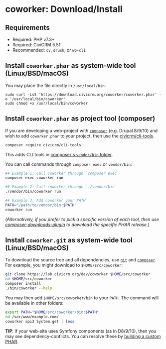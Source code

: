 # coworker: Download/Install

## Requirements

* Required: PHP v7.3+
* Required: CiviCRM 5.51
* Recommended: `cv`, `drush`, or `wp-cli`

<a name="phar-unix"></a>
## Install `coworker.phar` as system-wide tool (Linux/BSD/macOS)

You may place the file directly in `/usr/local/bin`:

```
sudo curl -LsS 'https://download.civicrm.org/coworker/coworker.phar' -o '/usr/local/bin/coworker'
sudo chmod +x /usr/local/bin/coworker
```

<a name="phar-composer"></a>
## Install `coworker.phar` as project tool (composer)

If you are developing a web-project with [`composer`](https://getcomposer.org) (e.g.  Drupal 8/9/10) and wish to add `coworker.phar` to your project,
then use the [civicrm/cli-tools](https://github.com/civicrm/civicrm-cli-tools).

```bash
composer require civicrm/cli-tools
```

This adds CLI tools in [composer's `vendor/bin` folder](https://getcomposer.org/doc/articles/vendor-binaries.md).

You can call commands through `composer exec` or `vendor/bin`:

```bash
## Example 1: Call coworker through `composer exec`
composer exec coworker run

## Example 2: Call coworker through `./vendor/bin`
./vendor/bin/coworker run

## Example 3: Add coworker your PATH
PATH="/path/to/vendor/bin:$PATH"
coworker run
```

(*Alternatively, if you prefer to pick a specific version of each tool, then use [composer-downloads-plugin](https://github.com/civicrm/composer-downloads-plugin)
to download the specific PHAR release.*)

<a name="src-unix"></a>
## Install `coworker.git` as system-wide tool (Linux/BSD/macOS)

To download the source tree and all dependencies, use [`git`](https://git-scm.com) and [`composer`](https://getcomposer.org/).
For example, you might download to `$HOME/src/coworker`:

```bash
git clone https://lab.civicrm.org/dev/coworker $HOME/src/coworker
cd $HOME/src/coworker
composer install
./bin/coworker --help
```

You may then add `$HOME/src/coworker/bin` to your `PATH`. The command will be available in other folders:

```bash
export PATH="$HOME/src/coworker/bin:$PATH"
cd /var/www/example.com/
coworker api3 System.get | less
```

__TIP__: If your web-site uses Symfony components (as in D8/9/10), then you may see dependency-conflicts. You can resolve these by [building a custom PHAR](develop.md).
